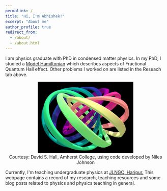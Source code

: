 ```yaml
---
permalink: /
title: "Hi, I'm Abhishek!"
excerpt: "About me"
author_profile: true
redirect_from: 
  - /about/
  - /about.html
---
```


I am physics graduate with PhD in condensed matter physics. In my PhD, I studied a <a href="https://journals.aps.org/prl/abstract/10.1103/PhysRevLett.126.136601" target="_blank">Model Hamiltonian</a> which describes aspects of Fractional Quantum Hall effect. Other problems I worked on are listed in the Reseach tab above. 

<figure style="margin: 0 auto;  text-align: center; margin: 10px;">
  <img src="../images/knotSoliton.jpg" atl="Soliton" style="width: 300px;">
  <figcaption>Courtesy: David S. Hall, Amherst College, using code developed by Niles Johnson</figcaption>
</figure>

Currently, I'm teaching undergraduate physics at <a href="https://www.jlngcharipurmanali.ac.in/" target="_blank">JLNGC, Haripur.</a> This webpage contains a record of my research, teaching resources and some blog posts related to physics and physics teaching in general.